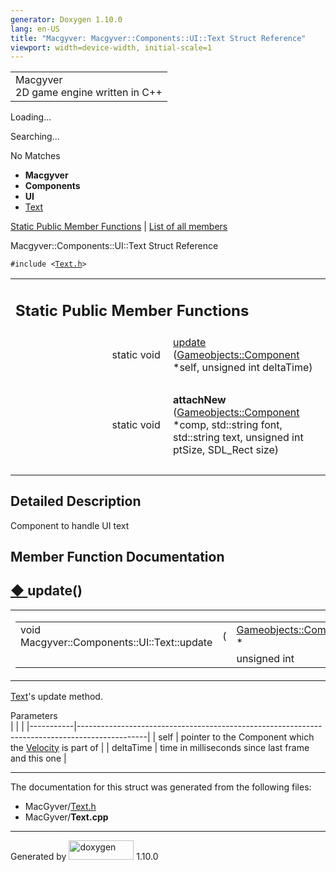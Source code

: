 ```yaml
---
generator: Doxygen 1.10.0
lang: en-US
title: "Macgyver: Macgyver::Components::UI::Text Struct Reference"
viewport: width=device-width, initial-scale=1
---
```


<div id="top">

<div id="titlearea">

<table data-cellspacing="0" data-cellpadding="0">
<colgroup>
<col style="width: 100%" />
</colgroup>
<tbody>
<tr id="projectrow" class="odd">
<td id="projectalign"><div id="projectname">
Macgyver
</div>
<div id="projectbrief">
2D game engine written in C++
</div></td>
</tr>
</tbody>
</table>

</div>

<div id="main-nav">

</div>

<div id="MSearchSelectWindow"
onmouseover="return searchBox.OnSearchSelectShow()"
onmouseout="return searchBox.OnSearchSelectHide()"
onkeydown="return searchBox.OnSearchSelectKey(event)">

</div>

<div id="MSearchResultsWindow">

<div id="MSearchResults">

<div class="SRPage">

<div id="SRIndex">

<div id="SRResults">

</div>

<div id="Loading" class="SRStatus">

Loading...

</div>

<div id="Searching" class="SRStatus">

Searching...

</div>

<div id="NoMatches" class="SRStatus">

No Matches

</div>

</div>

</div>

</div>

</div>

<div id="nav-path" class="navpath">

- **Macgyver**
- **Components**
- **UI**
- <a href="struct_macgyver_1_1_components_1_1_u_i_1_1_text.html"
  class="el">Text</a>

</div>

</div>

<div class="header">

<div class="summary">

[Static Public Member Functions](#pub-static-methods) \| [List of all
members](struct_macgyver_1_1_components_1_1_u_i_1_1_text-members.html)

</div>

<div class="headertitle">

<div class="title">

Macgyver::Components::UI::Text Struct Reference

</div>

</div>

</div>

<div class="contents">

`#include <`<a href="_text_8h_source.html" class="el"><code>Text.h</code></a>`>`

<table class="memberdecls">
<colgroup>
<col style="width: 50%" />
<col style="width: 50%" />
</colgroup>
<tbody>
<tr class="odd heading">
<td colspan="2"><h2 id="static-public-member-functions"
class="groupheader"><span id="pub-static-methods"></span> Static Public
Member Functions</h2></td>
</tr>
<tr id="r_aa82ad75be88138ac97e8a94c79dec9a3"
class="even memitem:aa82ad75be88138ac97e8a94c79dec9a3">
<td class="memItemLeft" style="text-align: right;"
data-valign="top">static void </td>
<td class="memItemRight" data-valign="bottom"><a
href="#aa82ad75be88138ac97e8a94c79dec9a3" class="el">update</a> (<a
href="class_macgyver_1_1_gameobjects_1_1_component.html"
class="el">Gameobjects::Component</a> *self, unsigned int
deltaTime)</td>
</tr>
<tr class="odd separator:aa82ad75be88138ac97e8a94c79dec9a3">
<td colspan="2" class="memSeparator"> </td>
</tr>
<tr id="r_a56422f7188422418f1faccc02dc1400a"
class="even memitem:a56422f7188422418f1faccc02dc1400a">
<td class="memItemLeft" style="text-align: right;"
data-valign="top"><span id="a56422f7188422418f1faccc02dc1400a"></span>
static void </td>
<td class="memItemRight" data-valign="bottom"><strong>attachNew</strong>
(<a href="class_macgyver_1_1_gameobjects_1_1_component.html"
class="el">Gameobjects::Component</a> *comp, std::string font,
std::string text, unsigned int ptSize, SDL_Rect size)</td>
</tr>
<tr class="odd separator:a56422f7188422418f1faccc02dc1400a">
<td colspan="2" class="memSeparator"> </td>
</tr>
</tbody>
</table>

<span id="details"></span>

## Detailed Description

<div class="textblock">

Component to handle UI text

</div>

## Member Function Documentation

<span id="aa82ad75be88138ac97e8a94c79dec9a3"></span>

## <span class="permalink">[◆ ](#aa82ad75be88138ac97e8a94c79dec9a3)</span>update()

<div class="memitem">

<div class="memproto">

<table class="mlabels">
<colgroup>
<col style="width: 50%" />
<col style="width: 50%" />
</colgroup>
<tbody>
<tr class="odd">
<td class="mlabels-left"><table class="memname">
<tbody>
<tr class="odd">
<td class="memname">void Macgyver::Components::UI::Text::update</td>
<td>(</td>
<td class="paramtype"><a
href="class_macgyver_1_1_gameobjects_1_1_component.html"
class="el">Gameobjects::Component</a> *</td>
<td class="paramname"><span class="paramname"><em>self</em>,
</span></td>
</tr>
<tr class="even">
<td class="paramkey"></td>
<td></td>
<td class="paramtype">unsigned int</td>
<td class="paramname"><span
class="paramname"><em>deltaTime</em></span> )</td>
</tr>
</tbody>
</table></td>
<td class="mlabels-right"><span class="mlabels"><span
class="mlabel">static</span></span></td>
</tr>
</tbody>
</table>

</div>

<div class="memdoc">

<a href="struct_macgyver_1_1_components_1_1_u_i_1_1_text.html"
class="el">Text</a>'s update method.

Parameters  
|           |                                                                                               |
|-----------|-----------------------------------------------------------------------------------------------|
| self      | pointer to the Component which the <a href="struct_macgyver_1_1_components_1_1_velocity.html" 
             class="el">Velocity</a> is part of                                                             |
| deltaTime | time in milliseconds since last frame and this one                                            |

</div>

</div>

------------------------------------------------------------------------

The documentation for this struct was generated from the following
files:

- MacGyver/<a href="_text_8h_source.html" class="el">Text.h</a>
- MacGyver/**Text.cpp**

</div>

------------------------------------------------------------------------

<span class="small">Generated
by [<img src="doxygen.svg" class="footer" width="104" height="31"
alt="doxygen" />](https://www.doxygen.org/index.html) 1.10.0</span>
